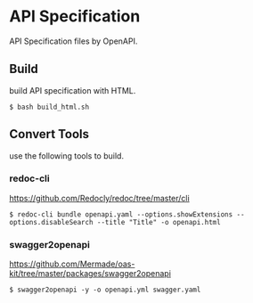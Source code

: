 # API Specification

API Specification files by OpenAPI.

## Build

build API specification with HTML.

```
$ bash build_html.sh
```

## Convert Tools

use the following tools to build.

### redoc-cli

https://github.com/Redocly/redoc/tree/master/cli

```
$ redoc-cli bundle openapi.yaml --options.showExtensions --options.disableSearch --title "Title" -o openapi.html
```

### swagger2openapi

https://github.com/Mermade/oas-kit/tree/master/packages/swagger2openapi

```
$ swagger2openapi -y -o openapi.yml swagger.yaml
```